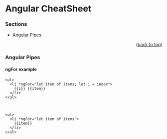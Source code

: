 
# Angular CheatSheet



### Sections


* [Angular Pipes](https://github.com/thewasiullah/cheatsheets/main/angular.md#angular-pipes)

<p align="right">(<a href="#top">back to top</a>)</p>



### Angular Pipes


#### ngFor example
```angular
<ul>
  <li *ngFor="let item of items; let i = index">
    {{i}} {{item}}
  </li>
</ul>



<ul>
  <li *ngFor="let item of items">
    {{item}}
  </li>
</ul>
```

